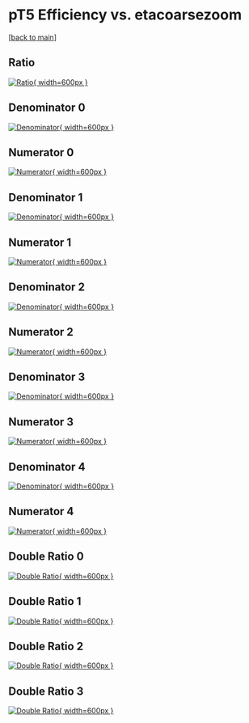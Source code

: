 # pT5 Efficiency vs. etacoarsezoom

[[back to main](./)]



## Ratio

[![Ratio](../mtv/var/pT5_xtr_211_0_eff_etacoarsezoom.png){ width=600px }](../mtv/var/pT5_xtr_211_0_eff_etacoarsezoom.pdf)

## Denominator 0

[![Denominator](../mtv/den/pT5_xtr_211_0_eff_etacoarsezoom_den0.png){ width=600px }](../mtv/den/pT5_xtr_211_0_eff_etacoarsezoom_den0.pdf)

## Numerator 0

[![Numerator](../mtv/num/pT5_xtr_211_0_eff_etacoarsezoom_num0.png){ width=600px }](../mtv/num/pT5_xtr_211_0_eff_etacoarsezoom_num0.pdf)

## Denominator 1

[![Denominator](../mtv/den/pT5_xtr_211_0_eff_etacoarsezoom_den1.png){ width=600px }](../mtv/den/pT5_xtr_211_0_eff_etacoarsezoom_den1.pdf)

## Numerator 1

[![Numerator](../mtv/num/pT5_xtr_211_0_eff_etacoarsezoom_num1.png){ width=600px }](../mtv/num/pT5_xtr_211_0_eff_etacoarsezoom_num1.pdf)

## Denominator 2

[![Denominator](../mtv/den/pT5_xtr_211_0_eff_etacoarsezoom_den2.png){ width=600px }](../mtv/den/pT5_xtr_211_0_eff_etacoarsezoom_den2.pdf)

## Numerator 2

[![Numerator](../mtv/num/pT5_xtr_211_0_eff_etacoarsezoom_num2.png){ width=600px }](../mtv/num/pT5_xtr_211_0_eff_etacoarsezoom_num2.pdf)

## Denominator 3

[![Denominator](../mtv/den/pT5_xtr_211_0_eff_etacoarsezoom_den3.png){ width=600px }](../mtv/den/pT5_xtr_211_0_eff_etacoarsezoom_den3.pdf)

## Numerator 3

[![Numerator](../mtv/num/pT5_xtr_211_0_eff_etacoarsezoom_num3.png){ width=600px }](../mtv/num/pT5_xtr_211_0_eff_etacoarsezoom_num3.pdf)

## Denominator 4

[![Denominator](../mtv/den/pT5_xtr_211_0_eff_etacoarsezoom_den4.png){ width=600px }](../mtv/den/pT5_xtr_211_0_eff_etacoarsezoom_den4.pdf)

## Numerator 4

[![Numerator](../mtv/num/pT5_xtr_211_0_eff_etacoarsezoom_num4.png){ width=600px }](../mtv/num/pT5_xtr_211_0_eff_etacoarsezoom_num4.pdf)

## Double Ratio 0

[![Double Ratio](../mtv/ratio/pT5_xtr_211_0_eff_etacoarsezoom_ratio0.png){ width=600px }](../mtv/ratio/pT5_xtr_211_0_eff_etacoarsezoom_ratio0.pdf)

## Double Ratio 1

[![Double Ratio](../mtv/ratio/pT5_xtr_211_0_eff_etacoarsezoom_ratio1.png){ width=600px }](../mtv/ratio/pT5_xtr_211_0_eff_etacoarsezoom_ratio1.pdf)

## Double Ratio 2

[![Double Ratio](../mtv/ratio/pT5_xtr_211_0_eff_etacoarsezoom_ratio2.png){ width=600px }](../mtv/ratio/pT5_xtr_211_0_eff_etacoarsezoom_ratio2.pdf)

## Double Ratio 3

[![Double Ratio](../mtv/ratio/pT5_xtr_211_0_eff_etacoarsezoom_ratio3.png){ width=600px }](../mtv/ratio/pT5_xtr_211_0_eff_etacoarsezoom_ratio3.pdf)

